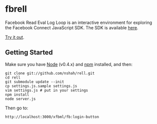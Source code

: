 fbrell
======

Facebook Read Eval Log Loop is an interactive environment for exploring the
Facebook Connect JavaScript SDK. The SDK is available
[here](http://github.com/facebook/connect-js).

[Try it out](http://fbrell.com/xfbml/fb:login-button).

Getting Started
---------------

Make sure you have [Node](http://nodejs.org/) (v0.4.x) and
[npm](https://github.com/isaacs/npm) installed, and then:

    git clone git://github.com/nshah/rell.git
    cd rell
    git submodule update --init
    cp settings.js.sample settings.js
    vim settings.js # put in your settings
    npm install
    node server.js

Then go to:

    http://localhost:3000/xfbml/fb:login-button
